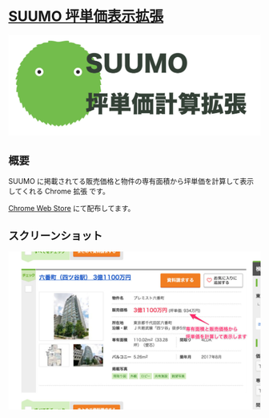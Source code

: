 [SUUMO 坪単価表示拡張](https://chrome.google.com/webstore/detail/suumo%E5%9D%AA%E5%8D%98%E4%BE%A1%E8%A1%A8%E7%A4%BA%E6%8B%A1%E5%BC%B5/coiojdmikpibfffhmhcmeamfimcnpmoa/related?hl=ja&gl=JP)
===
![icon](/images/marky.jpg)

## 概要

SUUMO に掲載されてる販売価格と物件の専有面積から坪単価を計算して表示してくれる Chrome 拡張 です。

[Chrome Web Store](https://chrome.google.com/webstore/detail/suumo%E5%9D%AA%E5%8D%98%E4%BE%A1%E8%A1%A8%E7%A4%BA%E6%8B%A1%E5%BC%B5/coiojdmikpibfffhmhcmeamfimcnpmoa/related?hl=ja&gl=JP) にて配布してます。

## スクリーンショット

![screenshot](images/screenshot_suumo.jpg)
